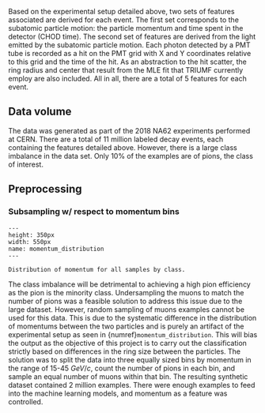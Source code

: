 Based on the experimental setup detailed above, two sets of features associated are derived for each event. The first set corresponds to the subatomic particle motion: the particle momentum and time spent in the detector (CHOD time). The second set of features are derived from the light emitted by the subatomic particle motion. Each photon detected by a PMT tube is recorded as a hit on the PMT grid with X and Y coordinates relative to this grid and the time of the hit. As an abstraction to the hit scatter, the ring radius and center that result from the MLE fit that TRIUMF currently employ are also included. All in all, there are a total of 5 features for each event. 

## Data volume

The data was generated as part of the 2018 NA62 experiments performed at CERN.  There are a total of 11 million labeled decay events, each containing the features detailed above. However, there is a large class imbalance in the data set. Only 10% of the examples are of pions, the class of interest.  

## Preprocessing

### Subsampling w/ respect to momentum bins ###

```{figure} ../images/momentum_distribution.png
---
height: 350px
width: 550px
name: momentum_distribution
---

Distribution of momentum for all samples by class. 
```

The class imbalance will be detrimental to achieving a high pion efficiency as the pion is the minority class. Undersampling the muons to match the number of pions was a feasible solution to address this issue due to the large dataset. However, random sampling of muons examples cannot be used for this data. This is due to the systematic difference in the distribution of momentums between the two particles and is purely an artifact of the experimental setup as seen in {numref}`momentum_distribution`. This will bias the output as the objective of this project is to carry out the classification strictly based on differences in the ring size between the particles. The solution was to split the data into three equally sized bins by momentum in the range of 15-45 $GeV/c$, count the number of pions in each bin, and sample an equal number of muons within that bin. The resulting synthetic dataset contained 2 million examples. There were enough examples to feed into the machine learning models, and momentum as a feature was controlled. 




